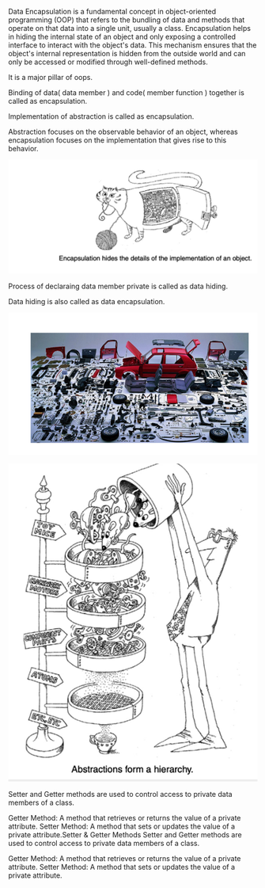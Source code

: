 <!-- Encapsulation -->

Data Encapsulation is a fundamental concept in object-oriented programming (OOP) that refers to the bundling of data and methods that operate on that data into a single unit, usually a class. Encapsulation helps in hiding the internal state of an object and only exposing a controlled interface to interact with the object's data. This mechanism ensures that the object's internal representation is hidden from the outside world and can only be accessed or modified through well-defined methods.

It is a major pillar of oops.

<!-- Definition: -->
Binding of data( data member ) and code( member function ) together is called as
encapsulation.

Implementation of abstraction is called as encapsulation.

Abstraction focuses on the observable behavior of an object, whereas encapsulation focuses on the implementation that gives rise to this behavior.

<!-- Image -->

![alt text](image.png)

<!-- Main goal of encapsulation is to hide the data. -->

Process of declaraing data member private is called as data hiding.

Data hiding is also called as data encapsulation.

![alt text](image-1.png)

![alt text](image-2.png)




<!-- Setter & Getter Methods -->
Setter and Getter methods are used to control access to private data members of a class.

Getter Method: A method that retrieves or returns the value of a private attribute.
Setter Method: A method that sets or updates the value of a private attribute.Setter & Getter Methods
Setter and Getter methods are used to control access to private data members of a class.

Getter Method: A method that retrieves or returns the value of a private attribute.
Setter Method: A method that sets or updates the value of a private attribute.
